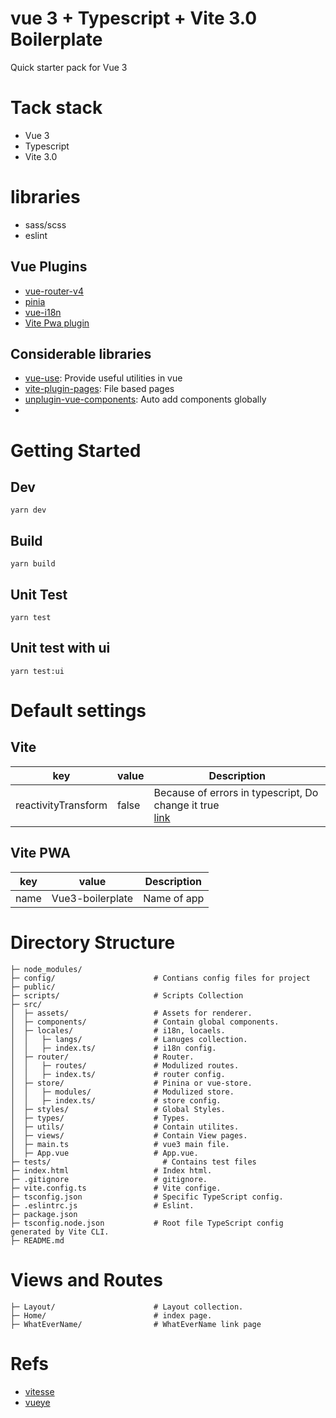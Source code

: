 # vue 3 + Typescript + Vite 3.0 Boilerplate
Quick starter pack for Vue 3

# Tack stack
- Vue 3
- Typescript
- Vite 3.0

# libraries
- sass/scss
- eslint

## Vue Plugins
- [vue-router-v4](https://router.vuejs.org/)
- [pinia](https://pinia.vuejs.org/)
- [vue-i18n](https://kazupon.github.io/vue-i18n/)
- [Vite Pwa plugin](https://vite-plugin-pwa.netlify.app/)

## Considerable libraries
- [vue-use](https://github.com/antfu/vueuse): Provide useful utilities in vue 
- [vite-plugin-pages](https://github.com/hannoeru/vite-plugin-pages): File based pages
- [unplugin-vue-components](https://github.com/antfu/unplugin-vue-components): Auto add components globally
- 

# Getting Started
## Dev
```shell
yarn dev
```
## Build
```shell
yarn build
```
## Unit Test
```
yarn test
```

## Unit test with ui
```
yarn test:ui
```

# Default settings
## Vite
| key                 | value | Description                                                                                                             |
|---------------------|-------|-------------------------------------------------------------------------------------------------------------------------|
| reactivityTransform | false | Because of errors in typescript, Do change it true <br>[link](https://vuejs.org/guide/extras/reactivity-transform.html) |

## Vite PWA
| key   | value             | Description |
|-------|-------------------|-------------|
| name  | Vue3-boilerplate  | Name of app |

# Directory Structure
```
├─ node_modules/
├─ config/                      # Contians config files for project
├─ public/
├─ scripts/                     # Scripts Collection
├─ src/
│  ├─ assets/                   # Assets for renderer.
│  ├─ components/               # Contain global components.
│  ├─ locales/                  # i18n, locaels.
│  │   ├─ langs/                # Lanuges collection.
│  │   ├─ index.ts/             # i18n config.
│  ├─ router/                   # Router.
│  │   ├─ routes/               # Modulized routes.
│  │   ├─ index.ts/             # router config.
│  ├─ store/                    # Pinina or vue-store.
│  │   ├─ modules/              # Modulized store.
│  │   ├─ index.ts/             # store config.
│  ├─ styles/                   # Global Styles.
│  ├─ types/                    # Types.
│  ├─ utils/                    # Contain utilites.
│  ├─ views/                    # Contain View pages.
│  ├─ main.ts                   # vue3 main file.
│  ├─ App.vue                   # App.vue.
├─ tests/                         # Contains test files
├─ index.html                   # Index html.
├─ .gitignore                   # gitignore.
├─ vite.config.ts               # Vite confige.
├─ tsconfig.json                # Specific TypeScript config.
├─ .eslintrc.js                 # Eslint.
├─ package.json 
├─ tsconfig.node.json           # Root file TypeScript config generated by Vite CLI.
├─ README.md    
```

# Views and Routes 
```
├─ Layout/                      # Layout collection.
├─ Home/                        # index page.
├─ WhatEverName/                # WhatEverName link page
```

# Refs
- [vitesse](https://github.com/antfu/vitesse)
- [vueye](https://github.com/boussadjra/vueye)

